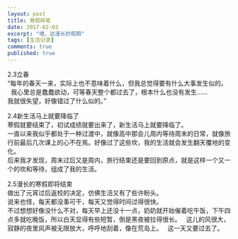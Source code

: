 ```yaml
---
layout: post
title: 寒假碎笔
date: 2017-02-03
excerpt: "噫，这漫长的假期"
tags: [生活记录]
comments: true
published: true
---
```

2.3立春  
“每年的春天一来，实际上也不意味着什么，但我总觉得要有什么大事发生似的。  
我心里总是蠢蠢欲动，可等春天整个都过去了，根本什么也没有发生……  
我就很失望，好像错过了什么似的。”  
  
2.4新生活马上就要降临了  
寒假就要结束了，初试成绩就要出来了，新生活马上就要降临了。  
一直以来我似乎都处于一种过渡中，就像高中那会儿周内等待周末的日常，就像旅行前最后几次课上的心不在焉。好像过了这些坎，我的生活就会发生翻天覆地的变化。  
后来我才发现，周末过后又是周内，旅行结束还是要回到原点，就是这样一个又一个的坎和等待，组成了我的生活。  
  
2.5漫长的寒假即将结束  
做出了元宵过后返校的决定，仿佛生活又有了些许盼头。  
说来也怪，每天都没事可干，每天又觉得时间过得很快。  
不过想想好像没什么不对，每天早上还没十一点，奶奶就开始催着吃午饭，下午四点多就吃晚饭，所以白天显得有些短暂，倒是黑夜被拉得很长。  
这儿的风很大，寂静的夜里风声被无限放大，呼呼地刮着，像在荒岛上。  
这一天又要过去了。  

